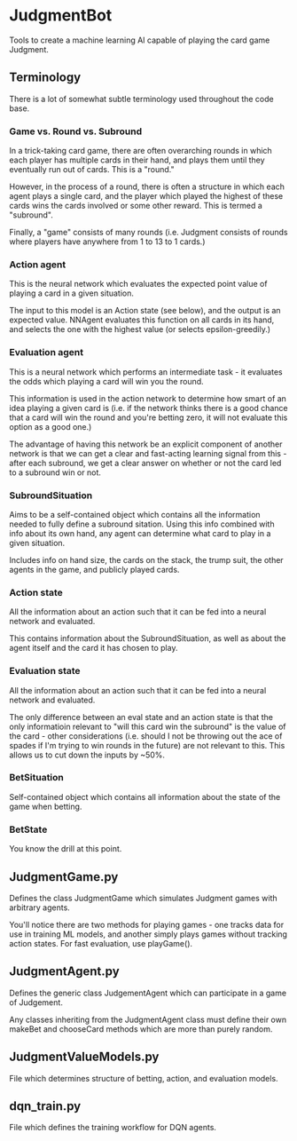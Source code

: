 # JudgmentBot
Tools to create a machine learning AI capable of playing the card game Judgment.

## Terminology

There is a lot of somewhat subtle terminology used throughout the code base.

### Game vs. Round vs. Subround
In a trick-taking card game, there are often overarching rounds in which each player has multiple cards in their hand, and plays them until they eventually run out of cards. This is a "round."

However, in the process of a round, there is often a structure in which each agent plays a single card, and the player which played the highest of these cards wins the cards involved or some other reward. This is termed a "subround".

Finally, a "game" consists of many rounds (i.e. Judgment consists of rounds where players have anywhere from 1 to 13 to 1 cards.)

### Action agent
This is the neural network which evaluates the expected point value of playing a card in a given situation.

The input to this model is an Action state (see below), and the output is an expected value. NNAgent evaluates this function on all cards in its hand, and selects the one with the highest value (or selects epsilon-greedily.)

### Evaluation agent
This is a neural network which performs an intermediate task - it evaluates the odds which playing a card will win you the round.

This information is used in the action network to determine how smart of an idea playing a given card is (i.e. if the network thinks there is a good chance that a card will win the round and you're betting zero, it will not evaluate this option as a good one.)

The advantage of having this network be an explicit component of another network is that we can get a clear and fast-acting learning signal from this - after each subround, we get a clear answer on whether or not the card led to a subround win or not.

### SubroundSituation
Aims to be a self-contained object which contains all the information needed to fully define a subround sitation. Using this info combined with info about its own hand, any agent can determine what card to play in a given situation.

Includes info on hand size, the cards on the stack, the trump suit, the other agents in the game, and publicly played cards.

### Action state
All the information about an action such that it can be fed into a neural network and evaluated.

This contains information about the SubroundSituation, as well as about the agent itself and the card it has chosen to play.

### Evaluation state
All the information about an action such that it can be fed into a neural network and evaluated.

The only difference between an eval state and an action state is that the only informatioin relevant to "will this card win the subround" is the value of the card - other considerations (i.e. should I not be throwing out the ace of spades if I'm trying to win rounds in the future) are not relevant to this. This allows us to cut down the inputs by ~50%.

### BetSituation
Self-contained object which contains all information about the state of the game when betting.

### BetState
You know the drill at this point.

## JudgmentGame.py

Defines the class JudgmentGame which simulates Judgment games with arbitrary agents.

You'll notice there are two methods for playing games - one tracks data for use in training ML models, and another simply plays games without tracking action states. For fast evaluation, use playGame().

## JudgmentAgent.py

Defines the generic class JudgementAgent which can participate in a game of Judgement.

Any classes inheriting from the JudgmentAgent class must define their own makeBet and chooseCard methods which are more than purely random.

## JudgmentValueModels.py

File which determines structure of betting, action, and evaluation models.

## dqn_train.py

File which defines the training workflow for DQN agents.